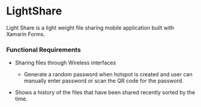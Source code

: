 # LightShare
 Light Share is a light weight file sharing mobile application built with Xamarin Forms.

### Functional Requirements
+ Sharing files through Wireless interfaces
    - Generate a random password when hotspot is created and user can manually enter password or scan the QR code for the password.

+ Shows a history of the files that have been shared recently sorted by the time.